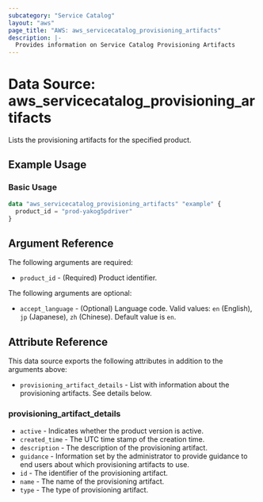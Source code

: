 ```yaml
---
subcategory: "Service Catalog"
layout: "aws"
page_title: "AWS: aws_servicecatalog_provisioning_artifacts"
description: |-
  Provides information on Service Catalog Provisioning Artifacts
---
```


# Data Source: aws_servicecatalog_provisioning_artifacts

Lists the provisioning artifacts for the specified product.

## Example Usage

### Basic Usage

```terraform
data "aws_servicecatalog_provisioning_artifacts" "example" {
  product_id = "prod-yakog5pdriver"
}
```

## Argument Reference

The following arguments are required:

* `product_id` - (Required) Product identifier.

The following arguments are optional:

* `accept_language` - (Optional) Language code. Valid values: `en` (English), `jp` (Japanese), `zh` (Chinese). Default value is `en`.

## Attribute Reference

This data source exports the following attributes in addition to the arguments above:

* `provisioning_artifact_details` - List with information about the provisioning artifacts. See details below.

### provisioning_artifact_details

* `active` - Indicates whether the product version is active.
* `created_time` - The UTC time stamp of the creation time.
* `description` - The description of the provisioning artifact.
* `guidance` - Information set by the administrator to provide guidance to end users about which provisioning artifacts to use.
* `id` - The identifier of the provisioning artifact.
* `name` - The name of the provisioning artifact.
* `type` - The type of provisioning artifact.
